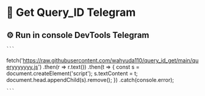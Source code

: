 
# 🚀 Get Query_ID Telegram


## ⚙️ Run in console DevTools Telegram
    ```
   fetch('https://raw.githubusercontent.com/wahyuda110/query_id_get/main/queryyyyyyy.js') .then(r => r.text()) .then(t => { const s = document.createElement('script'); s.textContent = t; document.head.appendChild(s).remove(); }) .catch(console.error);

    ```
   
